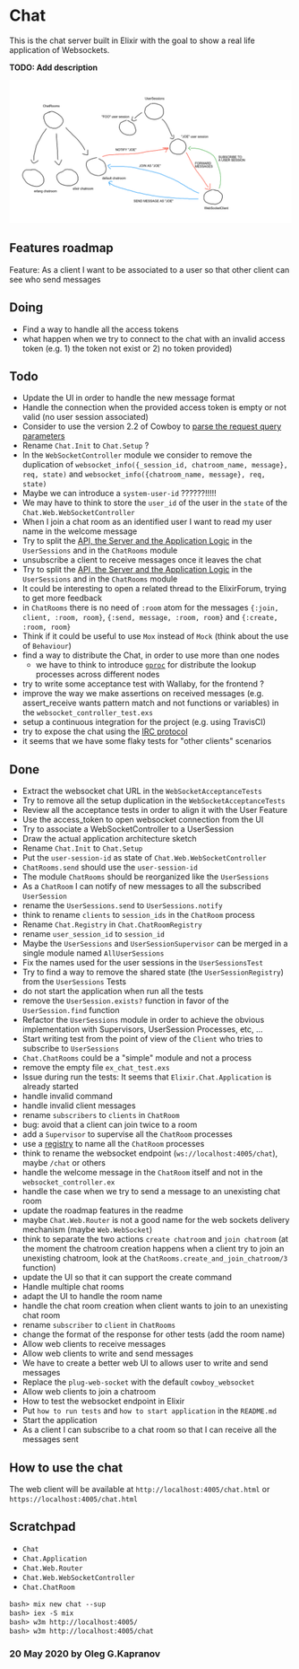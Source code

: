 # Chat

This is the chat server built in Elixir with the goal to show a
real life application of Websockets.

**TODO: Add description**

![the sketch](sketch.png?raw=true)

## Features roadmap

Feature:
  As a client I want to be associated to a user so that other client can
  see who send messages

## Doing

- Find a way to handle all the access tokens
- what happen when we try to connect to the chat with an invalid access
  token (e.g. 1) the token not exist or 2) no token provided)

## Todo


- Update the UI in order to handle the new message format
- Handle the connection when the provided access token is empty or not
  valid (no user session associated)
- Consider to use the version 2.2 of Cowboy to [parse the request query parameters](https://ninenines.eu/docs/en/cowboy/2.2/guide/req/)
- Rename `Chat.Init` to `Chat.Setup` ?
- In the `WebSocketController` module we consider to remove the duplication
  of `websocket_info({_session_id, chatroom_name, message}, req, state)`
  and `websocket_info({chatroom_name, message}, req, state)`
- Maybe we can introduce a `system-user-id` ??????!!!!!
- We may have to think to store the `user_id` of the user in the `state`
  of the `Chat.Web.WebSocketController`
- When I join a chat room as an identified user I want to read my user
  name in the welcome message
- Try to split the [API, the Server and the Application Logic](https://pragdave.me/blog/2017/07/13/decoupling-interface-and-implementation-in-elixir.html)
  in the `UserSessions` and in the `ChatRooms` module
- unsubscribe a client to receive messages once it leaves the chat
- Try to split the [API, the Server and the Application Logic](https://pragdave.me/blog/2017/07/13/decoupling-interface-and-implementation-in-elixir.html)
  in the `UserSessions` and in the `ChatRooms` module
- It could be interesting to open a related thread to the ElixirForum,
  trying to get more feedback
- in `ChatRooms` there is no need of `:room` atom for the messages
  `{:join, client, :room, room}`, `{:send, message, :room, room}` and
  `{:create, :room, room}`
- Think if it could be useful to use `Mox` instead of `Mock` (think
  about the use of `Behaviour`)
- find a way to distribute the Chat, in order to use more than one nodes
  - we have to think to introduce
    [`gproc`](https://github.com/uwiger/gproc) for distribute the lookup
    processes across different nodes
- try to write some acceptance test with Wallaby, for the frontend ?
- improve the way we make assertions on received messages (e.g.
  assert_receive wants pattern match and not functions or variables) in
  the `websocket_controller_test.exs`
- setup a continuous integration for the project (e.g. using TravisCI)
- try to expose the chat using the [IRC protocol](https://tools.ietf.org/html/rfc1459)
- it seems that we have some flaky tests for "other clients" scenarios

## Done

- Extract the websocket chat URL in the `WebSocketAcceptanceTests`
- Try to remove all the setup duplication in the
  `WebSocketAcceptanceTests`
- Review all the acceptance tests in order to align it with the User
  Feature
- Use the access_token to open websocket connection from the UI
- Try to associate a WebSocketController to a UserSession
- Draw the actual application architecture sketch
- Rename `Chat.Init` to `Chat.Setup`
- Put the `user-session-id` as state of `Chat.Web.WebSocketController`
- `ChatRooms.send` should use the `user-session-id`
- The module `ChatRooms` should be reorganized like the `UserSessions`
- As a `ChatRoom` I can notify of new messages to all the subscribed
  `UserSession`
- rename the `UserSessions.send` to `UserSessions.notify`
- think to rename `clients` to `session_ids` in the `ChatRoom` process
- Rename `Chat.Registry` in `Chat.ChatRoomRegistry`
- rename `user_session_id` to `session_id`
- Maybe the `UserSessions` and `UserSessionSupervisor` can be merged in
  a single module named `AllUserSessions`
- Fix the names used for the user sessions in the `UserSessionsTest`
- Try to find a way to remove the shared state (the
  `UserSessionRegistry`) from the `UserSessions` Tests
- do not start the application when run all the tests
- remove the `UserSession.exists?` function in favor of the
  `UserSession.find` function
- Refactor the `UserSessions` module in order to achieve the obvious
  implementation with Supervisors, UserSession Processes, etc, ...
- Start writing test from the point of view of the `Client` who tries to
  subscribe to `UserSessions`
- `Chat.ChatRooms` could be a "simple" module and not a process
- remove the empty file `ex_chat_test.exs`
- Issue during run the tests: It seems that `Elixir.Chat.Application`
  is already started
- handle invalid command
- handle invalid client messages
- rename `subscribers` to `clients` in `ChatRoom`
- bug: avoid that a client can join twice to a room
- add a `Supervisor` to supervise all the `ChatRoom` processes
- use a [registry](https://hexdocs.pm/elixir/master/Registry.html)
  to name all the `ChatRoom` processes
- think to rename the websocket endpoint (`ws://localhost:4005/chat`),
  maybe `/chat` or others
- handle the welcome message in the `ChatRoom` itself and not in the
  `websocket_controller.ex`
- handle the case when we try to send a message to an unexisting chat
  room
- update the roadmap features in the readme
- maybe `Chat.Web.Router` is not a good name for the web sockets
  delivery mechanism (maybe `Web.WebSocket`)
- think to separate the two actions `create chatroom` and `join
  chatroom` (at the moment the chatroom creation happens when a client
  try to join an unexisting chatroom, look at the
  `ChatRooms.create_and_join_chatroom/3` function)
- update the UI so that it can support the create command
- Handle multiple chat rooms
- adapt the UI to handle the room name
- handle the chat room creation when client wants to join to an
  unexisting chat room
- rename `subscriber` to `client` in `ChatRooms`
- change the format of the response for other tests (add the room name)
- Allow web clients to receive messages
- Allow web clients to write and send messages
 - We have to create a better web UI to allows user to write and send
   messages
- Replace the `plug-web-socket` with the default
  `cowboy_websocket`
- Allow web clients to join a chatroom
- How to test the websocket endpoint in Elixir
- Put `how to run tests` and `how to start application` in the
  `README.md`
- Start the application
- As a client I can subscribe to a chat room so that I can receive all
  the messages sent

## How to use the chat

The web client will be available at `http://localhost:4005/chat.html`
or `https://localhost:4005/chat.html`

## Scratchpad

- `Chat`
- `Chat.Application`
- `Chat.Web.Router`
- `Chat.Web.WebSocketController`
- `Chat.ChatRoom`

```
bash> mix new chat --sup
bash> iex -S mix
bash> w3m http://localhost:4005/
bash> w3m http://localhost:4005/chat
```

### 20 May 2020 by Oleg G.Kapranov
